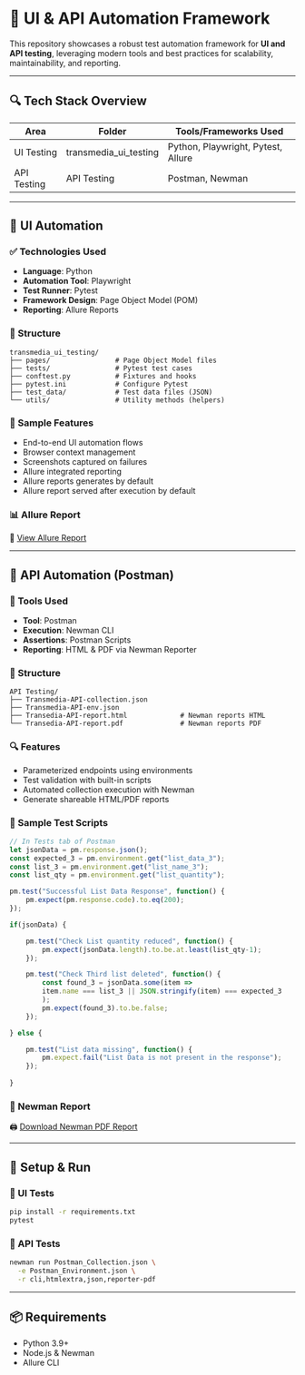# 🧪 UI & API Automation Framework

This repository showcases a robust test automation framework for **UI and API testing**, leveraging modern tools and best practices for scalability, maintainability, and reporting.

---

## 🔍 Tech Stack Overview

| Area           | Folder                      | Tools/Frameworks Used                      |
|----------------|-----------------------------|--------------------------------------------|
| UI Testing     | transmedia_ui_testing       | Python, Playwright, Pytest, Allure         |
| API Testing    | API Testing                 | Postman, Newman                            |

---

## 🚀 UI Automation

### ✅ Technologies Used
- **Language**: Python
- **Automation Tool**: Playwright
- **Test Runner**: Pytest
- **Framework Design**: Page Object Model (POM)
- **Reporting**: Allure Reports

### 📁 Structure
```
transmedia_ui_testing/
├── pages/                # Page Object Model files
├── tests/                # Pytest test cases
├── conftest.py           # Fixtures and hooks
├── pytest.ini            # Configure Pytest
├── test_data/            # Test data files (JSON)
└── utils/                # Utility methods (helpers)
```

### 📸 Sample Features
- End-to-end UI automation flows
- Browser context management
- Screenshots captured on failures
- Allure integrated reporting
- Allure reports generates by default
- Allure report served after execution by default

### 📊 Allure Report
📎 [View Allure Report](https://mahmud-i.github.io/transmedia-ui-assessment-allure-report/)

---

## 🔗 API Automation (Postman)

### 🧰 Tools Used
- **Tool**: Postman
- **Execution**: Newman CLI
- **Assertions**: Postman Scripts
- **Reporting**: HTML & PDF via Newman Reporter

### 📁 Structure
```
API Testing/
├── Transmedia-API-collection.json
├── Transmedia-API-env.json
├── Transedia-API-report.html             # Newman reports HTML
└── Transedia-API-report.pdf              # Newman reports PDF   
```

### 🔍 Features
- Parameterized endpoints using environments
- Test validation with built-in scripts
- Automated collection execution with Newman
- Generate shareable HTML/PDF reports

### 📝 Sample Test Scripts
```javascript
// In Tests tab of Postman
let jsonData = pm.response.json();
const expected_3 = pm.environment.get("list_data_3");
const list_3 = pm.environment.get("list_name_3");
const list_qty = pm.environment.get("list_quantity");

pm.test("Successful List Data Response", function() {
    pm.expect(pm.response.code).to.eq(200);
});

if(jsonData) {

    pm.test("Check List quantity reduced", function() {
        pm.expect(jsonData.length).to.be.at.least(list_qty-1);
    });

    pm.test("Check Third list deleted", function() {
        const found_3 = jsonData.some(item =>
        item.name === list_3 || JSON.stringify(item) === expected_3
        );
        pm.expect(found_3).to.be.false;
    });

} else {

    pm.test("List data missing", function() {
        pm.expect.fail("List Data is not present in the response");
    });
    
}
```

### 📎 Newman Report
🖨️ [Download Newman PDF Report](https://github.com/mahmud-i/transmedia-assessment/raw/main/API%20Testing/Transedia-API-report.pdf)

---

## 🧩 Setup & Run

### 🐍 UI Tests
```bash
pip install -r requirements.txt
pytest
```

### 🧪 API Tests
```bash
newman run Postman_Collection.json \
  -e Postman_Environment.json \
  -r cli,htmlextra,json,reporter-pdf
```

---

## 📦 Requirements
- Python 3.9+
- Node.js & Newman
- Allure CLI
